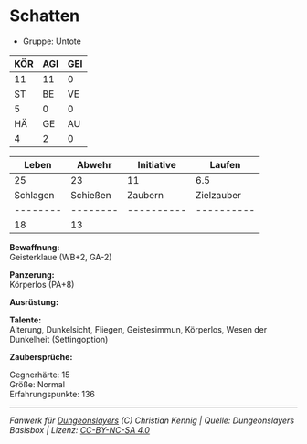 # Schatten  
- Gruppe: Untote  

| KÖR | AGI | GEI |  
| --- | --- | --- |  
| 11  | 11  | 0   |
| ST  | BE  | VE  |  
| 5   | 0   | 0   |
| HÄ  | GE  | AU  |  
| 4   | 2   | 0   |


| Leben    | Abwehr   | Initiative | Laufen     |
| -------- | -------- | ---------- | ---------- |
| 25       | 23       | 11         | 6.5        |
| Schlagen | Schießen | Zaubern    | Zielzauber |
| -------- | -------- | ---------- | ---------- |
| 18       | 13       |            |            |

**Bewaffnung:**  
Geisterklaue (WB+2, GA-2)

**Panzerung:**  
Körperlos (PA+8)

**Ausrüstung:**  


**Talente:**  
Alterung, Dunkelsicht, Fliegen, Geistesimmun, Körperlos, Wesen der Dunkelheit (Settingoption)

**Zaubersprüche:**  


Gegnerhärte: 15  
Größe: Normal  
Erfahrungspunkte: 136  



___
*Fanwerk für [Dungeonslayers](https://www.dungeonslayers.net/) (C) Christian Kennig | Quelle: Dungeonslayers Basisbox | Lizenz: [CC-BY-NC-SA 4.0](https://creativecommons.org/licenses/by-nc-sa/4.0/deed.de)*